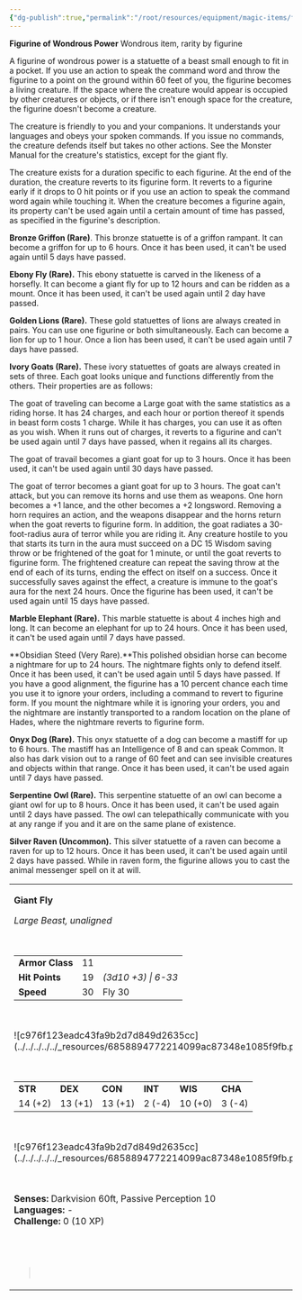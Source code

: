 ```yaml
---
{"dg-publish":true,"permalink":"/root/resources/equipment/magic-items/figurine-of-wondrous-power/","title":"Figurine of Wondrous Power"}
---
```


**Figurine of Wondrous Power**
Wondrous item, rarity by figurine

A figurine of wondrous power is a statuette of a beast small enough to fit in a pocket. If you use an action to speak the command word and throw the figurine to a point on the ground within 60 feet of you, the figurine becomes a living creature. If the space where the creature would appear is occupied by other creatures or objects, or if there isn't enough space for the creature, the figurine doesn't become a creature.

The creature is friendly to you and your companions. It understands your languages and obeys your spoken commands. If you issue no commands, the creature defends itself but takes no other actions. See the Monster Manual for the creature's statistics, except for the giant fly.

The creature exists for a duration specific to each figurine. At the end of the duration, the creature reverts to its figurine form. It reverts to a figurine early if it drops to 0 hit points or if you use an action to speak the command word again while touching it. When the creature becomes a figurine again, its property can't be used again until a certain amount of time has passed, as specified in the figurine's description.

**Bronze Griffon (Rare)**. This bronze statuette is of a griffon rampant. It can become a griffon for up to 6 hours. Once it has been used, it can't be used again until 5 days have passed.

**Ebony Fly (Rare).** This ebony statuette is carved in the likeness of a horsefly. It can become a giant fly for up to 12 hours and can be ridden as a mount. Once it has been used, it can't be used again until 2 day have passed.

**Golden Lions (Rare).** These gold statuettes of lions are always created in pairs. You can use one figurine or both simultaneously. Each can become a lion for up to 1 hour. Once a lion has been used, it can't be used again until 7 days have passed.

**Ivory Goats (Rare).** These ivory statuettes of goats are always created in sets of three. Each goat looks unique and functions differently from the others. Their properties are as follows:

The goat of traveling can become a Large goat with the same statistics as a riding horse. It has 24 charges, and each hour or portion thereof it spends in beast form costs 1 charge. While it has charges, you can use it as often as you wish. When it runs out of charges, it reverts to a figurine and can't be used again until 7 days have passed, when it regains all its charges.

The goat of travail becomes a giant goat for up to 3 hours. Once it has been used, it can't be used again until 30 days have passed.

The goat of terror becomes a giant goat for up to 3 hours. The goat can't attack, but you can remove its horns and use them as weapons. One horn becomes a +1 lance, and the other becomes a +2 longsword. Removing a horn requires an action, and the weapons disappear and the horns return when the goat reverts to figurine form. In addition, the goat radiates a 30-foot-radius aura of terror while you are riding it. Any creature hostile to you that starts its turn in the aura must succeed on a DC 15 Wisdom saving throw or be frightened of the goat for 1 minute, or until the goat reverts to figurine form. The frightened creature can repeat the saving throw at the end of each of its turns, ending the effect on itself on a success. Once it successfully saves against the effect, a creature is immune to the goat's aura for the next 24 hours. Once the figurine has been used, it can't be used again until 15 days have passed.

**Marble Elephant (Rare).** This marble statuette is about 4 inches high and long. It can become an elephant for up to 24 hours. Once it has been used, it can't be used again until 7 days have passed.

**Obsidian Steed (Very Rare).**This polished obsidian horse can become a nightmare for up to 24 hours. The nightmare fights only to defend itself. Once it has been used, it can't be used again until 5 days have passed. If you have a good alignment, the figurine has a 10 percent chance each time you use it to ignore your orders, including a command to revert to figurine form. If you mount the nightmare while it is ignoring your orders, you and the nightmare are instantly transported to a random location on the plane of Hades, where the nightmare reverts to figurine form.

**Onyx Dog (Rare).** This onyx statuette of a dog can become a mastiff for up to 6 hours. The mastiff has an Intelligence of 8 and can speak Common. It also has dark vision out to a range of 60 feet and can see invisible creatures and objects within that range. Once it has been used, it can't be used again until 7 days have passed.

**Serpentine Owl (Rare).** This serpentine statuette of an owl can become a giant owl for up to 8 hours. Once it has been used, it can't be used again until 2 days have passed. The owl can telepathically communicate with you at any range if you and it are on the same plane of existence.

**Silver Raven (Uncommon).** This silver statuette of a raven can become a raven for up to 12 hours. Once it has been used, it can't be used again until 2 days have passed. While in raven form, the figurine allows you to cast the animal messenger spell on it at will.

<table><tbody><tr class="odd"><td><p><strong>Giant Fly</strong></p><p><em>Large Beast, unaligned</em></p><p> </p><table><tbody><tr class="odd"><td><strong>Armor Class</strong></td><td>11</td><td> </td></tr><tr class="even"><td><strong>Hit Points</strong></td><td>19</td><td><em>(3d10 +3) | 6-33</em></td></tr><tr class="odd"><td><strong>Speed</strong></td><td>30</td><td>Fly 30</td></tr></tbody></table><p> </p><p>![c976f123eadc43fa9b2d7d849d2635cc](../../../../../_resources/6858894772214099ac87348e1085f9fb.png)</p><p> </p><table><tbody><tr class="odd"><td><strong>STR</strong></td><td><strong>DEX</strong></td><td><strong>CON</strong></td><td><strong>INT</strong></td><td><strong>WIS</strong></td><td><strong>CHA</strong></td></tr><tr class="even"><td>14 (+2)</td><td>13 (+1)</td><td>13 (+1)</td><td>2 (-4)</td><td>10 (+0)</td><td>3 (-4)</td></tr></tbody></table><p> </p><p>![c976f123eadc43fa9b2d7d849d2635cc](../../../../../_resources/6858894772214099ac87348e1085f9fb.png)</p><p> </p><p><strong>Senses:</strong> Darkvision 60ft, Passive Perception 10<br />
<strong>Languages:</strong> -<br />
<strong>Challenge:</strong> 0 (10 XP)<br />
 </p><p> </p><blockquote><p> </p></blockquote></td></tr></tbody></table>

 